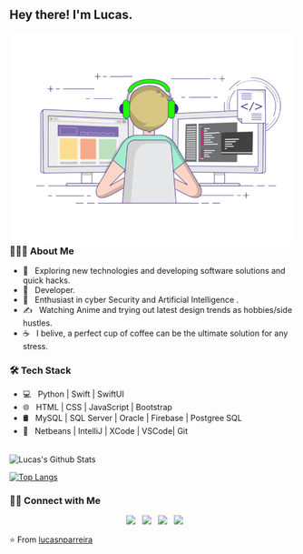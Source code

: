 <h2> Hey there! I'm Lucas.</h2>
<img align="right" alt="GIF" src="https://raw.githubusercontent.com/devSouvik/devSouvik/master/gif3.gif" width="500"/>

<h3> 👨🏻‍💻 About Me </h3>

- 🤔 &nbsp; Exploring new technologies and developing software solutions and quick hacks.
- 💼 &nbsp; Developer.
- 🌱 &nbsp; Enthusiast in cyber Security and Artificial Intelligence .
- ✍️ &nbsp; Watching Anime and trying out latest design trends as hobbies/side hustles.
- ☕ &nbsp; I belive, a perfect cup of coffee can be the ultimate solution for any stress. 

<h3>🛠 Tech Stack</h3>

- 💻 &nbsp; Python | Swift | SwiftUI
- 🌐 &nbsp; HTML | CSS | JavaScript | Bootstrap 
- 🛢 &nbsp; MySQL | SQL Server | Oracle | Firebase | Postgree SQL
- 🔧 &nbsp; Netbeans | IntelliJ | XCode | VSCode| Git

<br>

<img align="center" src="https://github-readme-stats.vercel.app/api?username=lnparreira83&include_all_commits=true&count_private=true&show_icons=true&line_height=20&title_color=7A7ADB&icon_color=2234AE&text_color=D3D3D3&bg_color=0,000000,130F40" alt="Lucas's Github Stats">

</br>

[![Top Langs](https://github-readme-stats.vercel.app/api/top-langs/?username=lnparreira83&layout=compact&text_color=daf7dc&bg_color=151515)](https://github.com/lnparreira83/github-readme-stats)


<h3> 🤝🏻 Connect with Me </h3>

<p align="center">
&nbsp; <a href="https://twitter.com/parreira_lucas" target="_blank" rel="noopener noreferrer"><img src="https://img.icons8.com/plasticine/100/000000/twitter.png" width="50" /></a>  
&nbsp; <a href="https://www.instagram.com/lucasnparreira/" target="_blank" rel="noopener noreferrer"><img src="https://img.icons8.com/plasticine/100/000000/instagram-new.png" width="50" /></a>  
&nbsp; <a href="https://www.linkedin.com/in/lucasnparreira/" target="_blank" rel="noopener noreferrer"><img src="https://img.icons8.com/plasticine/100/000000/linkedin.png" width="50" /></a>
&nbsp; <a href="mailto:lnparreira83@gmail.com" target="_blank" rel="noopener noreferrer"><img src="https://img.icons8.com/plasticine/100/000000/gmail.png"  width="50" /></a>
</p>

⭐️ From [lucasnparreira](https://github.com/lnparreira83)
